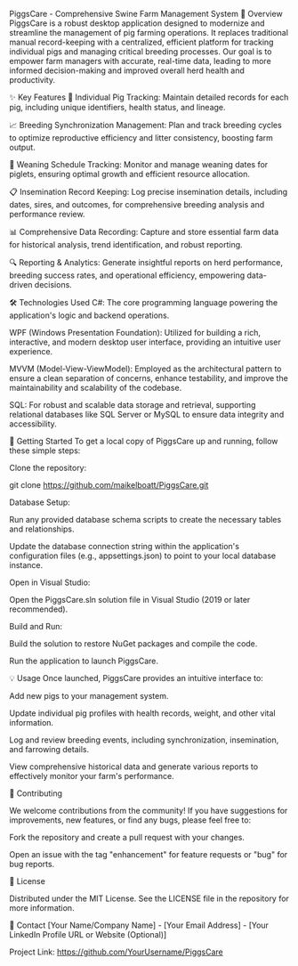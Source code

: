 PiggsCare - Comprehensive Swine Farm Management System
🌟 Overview
PiggsCare is a robust desktop application designed to modernize and streamline the management of pig farming operations. It replaces traditional manual record-keeping with a centralized, efficient platform for tracking individual pigs and managing critical breeding processes. Our goal is to empower farm managers with accurate, real-time data, leading to more informed decision-making and improved overall herd health and productivity.

✨ Key Features
🐷 Individual Pig Tracking: Maintain detailed records for each pig, including unique identifiers, health status, and lineage.

📈 Breeding Synchronization Management: Plan and track breeding cycles to optimize reproductive efficiency and litter consistency, boosting farm output.

👶 Weaning Schedule Tracking: Monitor and manage weaning dates for piglets, ensuring optimal growth and efficient resource allocation.

📋 Insemination Record Keeping: Log precise insemination details, including dates, sires, and outcomes, for comprehensive breeding analysis and performance review.

📊 Comprehensive Data Recording: Capture and store essential farm data for historical analysis, trend identification, and robust reporting.

🔍 Reporting & Analytics: Generate insightful reports on herd performance, breeding success rates, and operational efficiency, empowering data-driven decisions.

🛠️ Technologies Used
C#: The core programming language powering the application's logic and backend operations.

WPF (Windows Presentation Foundation): Utilized for building a rich, interactive, and modern desktop user interface, providing an intuitive user experience.

MVVM (Model-View-ViewModel): Employed as the architectural pattern to ensure a clean separation of concerns, enhance testability, and improve the maintainability and scalability of the codebase.

SQL: For robust and scalable data storage and retrieval, supporting relational databases like SQL Server or MySQL to ensure data integrity and accessibility.

🚀 Getting Started
To get a local copy of PiggsCare up and running, follow these simple steps:

Clone the repository:

git clone https://github.com/maikelboatt/PiggsCare.git

Database Setup:


Run any provided database schema scripts to create the necessary tables and relationships.

Update the database connection string within the application's configuration files (e.g., appsettings.json) to point to your local database instance.

Open in Visual Studio:

Open the PiggsCare.sln solution file in Visual Studio (2019 or later recommended).

Build and Run:

Build the solution to restore NuGet packages and compile the code.

Run the application to launch PiggsCare.

💡 Usage
Once launched, PiggsCare provides an intuitive interface to:

Add new pigs to your management system.

Update individual pig profiles with health records, weight, and other vital information.

Log and review breeding events, including synchronization, insemination, and farrowing details.

View comprehensive historical data and generate various reports to effectively monitor your farm's performance.

🤝 Contributing

We welcome contributions from the community! If you have suggestions for improvements, new features, or find any bugs, please feel free to:

Fork the repository and create a pull request with your changes.

Open an issue with the tag "enhancement" for feature requests or "bug" for bug reports.

📄 License

Distributed under the MIT License. See the LICENSE file in the repository for more information.

📧 Contact
[Your Name/Company Name] - [Your Email Address] - [Your LinkedIn Profile URL or Website (Optional)]

Project Link: https://github.com/YourUsername/PiggsCare
